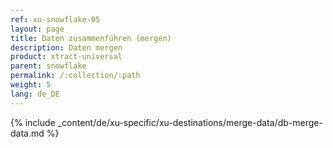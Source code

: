 ```yaml
---
ref: xu-snowflake-05
layout: page
title: Daten zusammenführen (mergen)
description: Daten mergen
product: xtract-universal
parent: snowflake
permalink: /:collection/:path
weight: 5
lang: de_DE
---
```

{% include _content/de/xu-specific/xu-destinations/merge-data/db-merge-data.md  %}